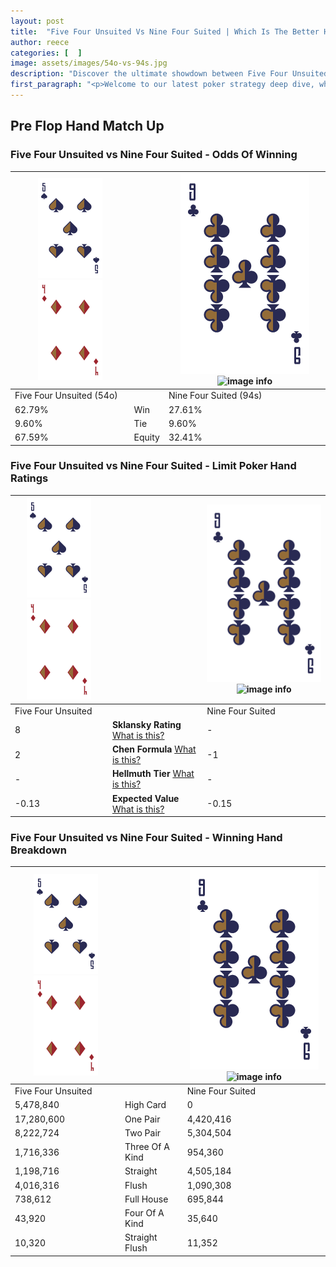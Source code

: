 ```yaml
---
layout: post
title:  "Five Four Unsuited Vs Nine Four Suited | Which Is The Better Hand In Poker? A Complete Guide"
author: reece
categories: [  ]
image: assets/images/54o-vs-94s.jpg
description: "Discover the ultimate showdown between Five Four Unsuited and Nine Four Suited in poker! Uncover the odds, strategies, and scenarios where one hand triumphs over the other. Get ready to up your poker game with this thrilling analysis."
first_paragraph: "<p>Welcome to our latest poker strategy deep dive, where we're pitting two distinct hands against each other in a high-stakes showdown: Five Four Unsuited vs Nine Four Suited.</p><p>In the dynamic world of poker, every decision counts, and knowing which hand holds the upper hand is key to your success at the table.</p><p>In this article, we'll dissect these two hands, explore the scenarios where one dominates the other, and equip you with the knowledge to make strategic choices that can tip the odds in your favor.</p><p>Get ready to unravel the intriguing dynamics of these poker hands and elevate your game to new heights.</p>"
---
```




[comment]: # (sp0)

## Pre Flop Hand Match Up

<div class="table hand-ratings" markdown="1"> 



### Five Four Unsuited vs Nine Four Suited - Odds Of Winning


    
| ![image info](assets/images/hand1/5.png) ![image info](assets/images/hand1/4o.png) |  | ![image info](assets/images/hand2/9.png) ![image info](assets/images/hand2/4s.png) |
| -------- | -------- | -------- |
| Five Four Unsuited (54o) |  | Nine Four Suited (94s) |
| 62.79% | Win | 27.61% |
| 9.60% | Tie | 9.60% |
| 67.59% | Equity | 32.41% |




[comment]: # (sp1)



### Five Four Unsuited vs Nine Four Suited - Limit Poker Hand Ratings


    
| ![image info](assets/images/hand1/5.png) ![image info](assets/images/hand1/4o.png) |  | ![image info](assets/images/hand2/9.png) ![image info](assets/images/hand2/4s.png) |
| -------- | -------- | -------- |
| Five Four Unsuited |  | Nine Four Suited |
| 8 | **Sklansky Rating** [What is this?](/sklansky-rating-explained) | - |
| 2 | **Chen Formula** [What is this?](/chen-formula-explained) | -1 |
| - | **Hellmuth Tier** [What is this?](/Hellmuth-tier-explained) | - |
| -0.13 | **Expected Value** [What is this?](/expected-value-explained) | -0.15 |




[comment]: # (sp2)



### Five Four Unsuited vs Nine Four Suited - Winning Hand Breakdown


    
| ![image info](assets/images/hand1/5.png) ![image info](assets/images/hand1/4o.png) |  | ![image info](assets/images/hand2/9.png) ![image info](assets/images/hand2/4s.png) |
| -------- | -------- | -------- |
| Five Four Unsuited |  | Nine Four Suited |
| 5,478,840 | High Card | 0 |
| 17,280,600 | One Pair | 4,420,416 |
| 8,222,724 | Two Pair | 5,304,504 |
| 1,716,336 | Three Of A Kind | 954,360 |
| 1,198,716 | Straight | 4,505,184 |
| 4,016,316 | Flush | 1,090,308 |
| 738,612 | Full House | 695,844 |
| 43,920 | Four Of A Kind | 35,640 |
| 10,320 | Straight Flush | 11,352 |




[comment]: # (sp3)



</div>

[comment]: # (sp4)



[comment]: # (sp5)

